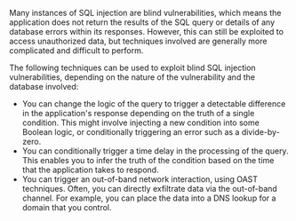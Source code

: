 Many instances of SQL injection are blind vulnerabilities, which means the application does not return the results of the SQL query or details of any database errors within its responses. However, this can still be exploited to access unauthorized data, but techniques involved are generally more complicated and difficult to perform.

The following techniques can be used to exploit blind SQL injection vulnerabilities, depending on the nature of the vulnerability and the database involved:
- You can change the logic of the query to trigger a detectable difference in the application's response depending on the truth of a single condition. This might involve injecting a new condition into some Boolean logic, or conditionally triggering an error such as a divide-by-zero.
- You can conditionally trigger a time delay in the processing of the query. This enables you to infer the truth of the condition based on the time that the application takes to respond.
- You can trigger an out-of-band network interaction, using OAST techniques. Often, you can directly exfiltrate data via the out-of-band channel. For example, you can place the data into a DNS lookup for a domain that you control.